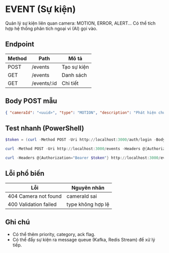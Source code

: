 # EVENT (Sự kiện)

Quản lý sự kiện liên quan camera: MOTION, ERROR, ALERT... Có thể tích hợp hệ thống phân tích ngoại vi (AI) gọi vào.

## Endpoint
| Method | Path | Mô tả |
|--------|------|------|
| POST | /events | Tạo sự kiện |
| GET | /events | Danh sách |
| GET | /events/:id | Chi tiết |

## Body POST mẫu
```json
{ "cameraId": "<uuid>", "type": "MOTION", "description": "Phát hiện chuyển động vùng cửa" }
```

## Test nhanh (PowerShell)
```powershell
$token = (curl -Method POST -Uri http://localhost:3000/auth/login -Body '{"username":"admin","password":"admin123"}' -ContentType 'application/json').Content | ConvertFrom-Json | Select -ExpandProperty accessToken

curl -Method POST -Uri http://localhost:3000/events -Headers @{Authorization="Bearer $token"} -Body '{"cameraId":"<id>","type":"ALERT","description":"Nhiệt độ cao"}' -ContentType 'application/json'

curl -Headers @{Authorization="Bearer $token"} http://localhost:3000/events
```

## Lỗi phổ biến
| Lỗi | Nguyên nhân |
|-----|-------------|
| 404 Camera not found | cameraId sai |
| 400 Validation failed | type không hợp lệ |

## Ghi chú
- Có thể thêm priority, category, ack flag.
- Có thể đẩy sự kiện ra message queue (Kafka, Redis Stream) để xử lý tiếp.
